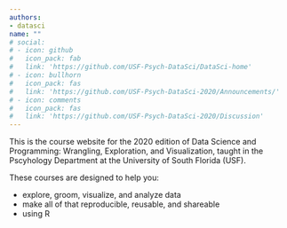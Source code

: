 ```yaml
---
authors:
- datasci
name: ""
# social:
# - icon: github
#   icon_pack: fab
#   link: 'https://github.com/USF-Psych-DataSci/DataSci-home'
# - icon: bullhorn
#   icon_pack: fas
#   link: 'https://github.com/USF-Psych-DataSci-2020/Announcements/'
# - icon: comments
#   icon_pack: fas
#   link: 'https://github.com/USF-Psych-DataSci-2020/Discussion'
---
```


This is the course website for the 2020 edition of Data Science and Programming: Wrangling, Exploration, and Visualization, taught in the Pscyhology Department at the University of South Florida (USF).

These courses are designed to help you:

- explore, groom, visualize, and analyze data
- make all of that reproducible, reusable, and shareable
- using R